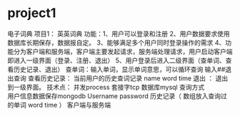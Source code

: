 # project1
电子词典
项目1：   英英词典
功能：1、用户可以登录和注册
2、用户数据要求使用数据库长期保存，数据报自定。
3、能够满足多个用户同时登录操作的需求
4、功能分为客户端和服务端，客户端主要发起请求，服务端处理请求，用户启动客户端即进入一级界面（登录、注册、退出）
5、用户登录后进入二级界面（查单词、查看历史记录、退出）
   查单词：输入单词，显示单词意思，可以循环查询  输入##退出查询
   查看历史记录：  当前用户的历史查词记录  name  word   time 
   退出 ：   退出到一级界面。
技术点： 并发process   套接字tcp    数据库mysql  查询方式   
         用户信息数据保存mongodb
Username  password  历史记录（ 数组放入查询过的单词 word  time ）
         客户端与服务端
